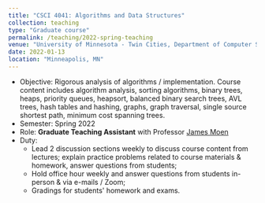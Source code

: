 ```yaml
---
title: "CSCI 4041: Algorithms and Data Structures"
collection: teaching
type: "Graduate course"
permalink: /teaching/2022-spring-teaching
venue: "University of Minnesota - Twin Cities, Department of Computer Science and Engineering"
date: 2022-01-13
location: "Minneapolis, MN"
---
```


- Objective: Rigorous analysis of algorithms / implementation. Course content includes algorithm analysis, sorting algorithms, binary trees, heaps, priority queues, heapsort, balanced binary search trees, AVL trees, hash tables and hashing, graphs, graph traversal, single source shortest path, minimum cost spanning trees.
- Semester: Spring 2022
- Role: **Graduate Teaching Assistant** with Professor [James Moen](https://cse.umn.edu/cs/james-moen)
- Duty:
	- Lead 2 discussion sections weekly to discuss course content from lectures; explain practice problems related to course materials & homework, answer questions from students;
	- Hold office hour weekly and answer questions from students in-person & via e-mails / Zoom;
	- Gradings for students' homework and exams.
